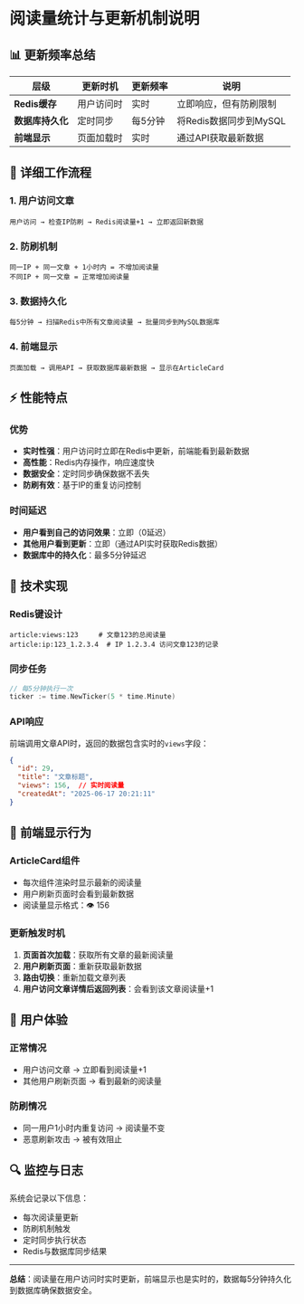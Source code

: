 # 阅读量统计与更新机制说明

## 📊 更新频率总结

| 层级 | 更新时机 | 更新频率 | 说明 |
|------|----------|----------|------|
| **Redis缓存** | 用户访问时 | 实时 | 立即响应，但有防刷限制 |
| **数据库持久化** | 定时同步 | 每5分钟 | 将Redis数据同步到MySQL |
| **前端显示** | 页面加载时 | 实时 | 通过API获取最新数据 |

## 🔄 详细工作流程

### 1. 用户访问文章

```
用户访问 → 检查IP防刷 → Redis阅读量+1 → 立即返回新数据
```

### 2. 防刷机制

```
同一IP + 同一文章 + 1小时内 = 不增加阅读量
不同IP + 同一文章 = 正常增加阅读量
```

### 3. 数据持久化

```
每5分钟 → 扫描Redis中所有文章阅读量 → 批量同步到MySQL数据库
```

### 4. 前端显示

```
页面加载 → 调用API → 获取数据库最新数据 → 显示在ArticleCard
```

## ⚡ 性能特点

### 优势

- **实时性强**：用户访问时立即在Redis中更新，前端能看到最新数据
- **高性能**：Redis内存操作，响应速度快
- **数据安全**：定时同步确保数据不丢失
- **防刷有效**：基于IP的重复访问控制

### 时间延迟

- **用户看到自己的访问效果**：立即（0延迟）
- **其他用户看到更新**：立即（通过API实时获取Redis数据）
- **数据库中的持久化**：最多5分钟延迟

## 🔧 技术实现

### Redis键设计

```
article:views:123     # 文章123的总阅读量
article:ip:123_1.2.3.4  # IP 1.2.3.4 访问文章123的记录
```

### 同步任务

```go
// 每5分钟执行一次
ticker := time.NewTicker(5 * time.Minute)
```

### API响应

前端调用文章API时，返回的数据包含实时的`views`字段：

```json
{
  "id": 29,
  "title": "文章标题",
  "views": 156,  // 实时阅读量
  "createdAt": "2025-06-17 20:21:11"
}
```

## 📱 前端显示行为

### ArticleCard组件

- 每次组件渲染时显示最新的阅读量
- 用户刷新页面时会看到最新数据
- 阅读量显示格式：👁 156

### 更新触发时机

1. **页面首次加载**：获取所有文章的最新阅读量
2. **用户刷新页面**：重新获取最新数据
3. **路由切换**：重新加载文章列表
4. **用户访问文章详情后返回列表**：会看到该文章阅读量+1

## 🎯 用户体验

### 正常情况

- 用户访问文章 → 立即看到阅读量+1
- 其他用户刷新页面 → 看到最新的阅读量

### 防刷情况  

- 同一用户1小时内重复访问 → 阅读量不变
- 恶意刷新攻击 → 被有效阻止

## 🔍 监控与日志

系统会记录以下信息：

- 每次阅读量更新
- 防刷机制触发
- 定时同步执行状态
- Redis与数据库同步结果

---

**总结**：阅读量在用户访问时实时更新，前端显示也是实时的，数据每5分钟持久化到数据库确保数据安全。
